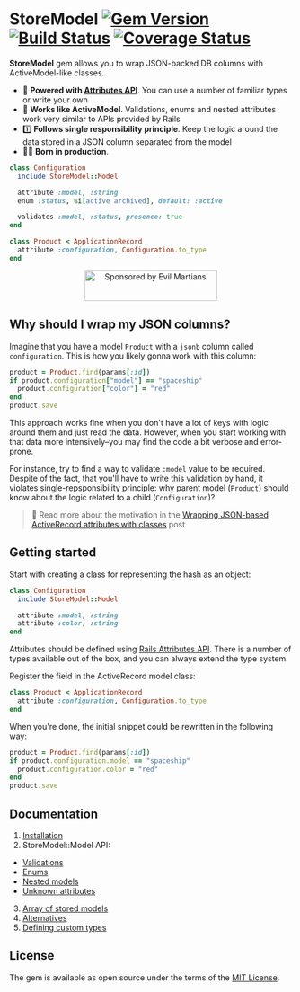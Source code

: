 # StoreModel [![Gem Version](https://badge.fury.io/rb/store_model.svg)](https://rubygems.org/gems/store_model) [![Build Status](https://travis-ci.org/DmitryTsepelev/store_model.svg?branch=master)](https://travis-ci.org/DmitryTsepelev/store_model) [![Coverage Status](https://coveralls.io/repos/github/DmitryTsepelev/store_model/badge.svg?branch=master)](https://coveralls.io/github/DmitryTsepelev/store_model?branch=master)

**StoreModel** gem allows you to wrap JSON-backed DB columns with ActiveModel-like classes.

- 💪 **Powered with [Attributes API](https://api.rubyonrails.org/classes/ActiveRecord/Attributes/ClassMethods.html)**. You can use a number of familiar types or write your own
- 🔧 **Works like ActiveModel**. Validations, enums and nested attributes work very similar to APIs provided by Rails
- 1️⃣ **Follows single responsibility principle**. Keep the logic around the data stored in a JSON column separated from the model
- 👷‍♂️ **Born in production**.

```ruby
class Configuration
  include StoreModel::Model

  attribute :model, :string
  enum :status, %i[active archived], default: :active

  validates :model, :status, presence: true
end

class Product < ApplicationRecord
  attribute :configuration, Configuration.to_type
end
```

<p align="center">
  <a href="https://evilmartians.com/?utm_source=store_model">
    <img src="https://evilmartians.com/badges/sponsored-by-evil-martians.svg" alt="Sponsored by Evil Martians" width="236" height="54">
  </a>
</p>

## Why should I wrap my JSON columns?

Imagine that you have a model `Product` with a `jsonb` column called `configuration`. This is how you likely gonna work with this column:

```ruby
product = Product.find(params[:id])
if product.configuration["model"] == "spaceship"
  product.configuration["color"] = "red"
end
product.save
```

This approach works fine when you don't have a lot of keys with logic around them and just read the data. However, when you start working with that data more intensively–you may find the code a bit verbose and error-prone.

For instance, try to find a way to validate `:model` value to be required. Despite of the fact, that you'll have to write this validation by hand, it violates single-repsponsibility principle: why parent model (`Product`) should know about the logic related to a child (`Configuration`)?

> 📖 Read more about the motivation in the [Wrapping JSON-based ActiveRecord attributes with classes](https://dev.to/evilmartians/wrapping-json-based-activerecord-attributes-with-classes-4apf) post

## Getting started

Start with creating a class for representing the hash as an object:

```ruby
class Configuration
  include StoreModel::Model

  attribute :model, :string
  attribute :color, :string
end
```

Attributes should be defined using [Rails Attributes API](https://api.rubyonrails.org/classes/ActiveRecord/Attributes/ClassMethods.html). There is a number of types available out of the box, and you can always extend the type system.

Register the field in the ActiveRecord model class:

```ruby
class Product < ApplicationRecord
  attribute :configuration, Configuration.to_type
end
```

When you're done, the initial snippet could be rewritten in the following way:

```ruby
product = Product.find(params[:id])
if product.configuration.model == "spaceship"
  product.configuration.color = "red"
end
product.save
```

## Documentation

1. [Installation](./docs/installation.md)
2. StoreModel::Model API:
  * [Validations](./docs/validations.md)
  * [Enums](./docs/enums.md)
  * [Nested models](./docs/nested_models.md)
  * [Unknown attributes](./docs/unknown_attributes.md)
3. [Array of stored models](./docs/array_of_stored_models.md)
4. [Alternatives](./docs/alternatives.md)
5. [Defining custom types](./docs/defining_custom_types.md)

## License

The gem is available as open source under the terms of the [MIT License](https://opensource.org/licenses/MIT).
